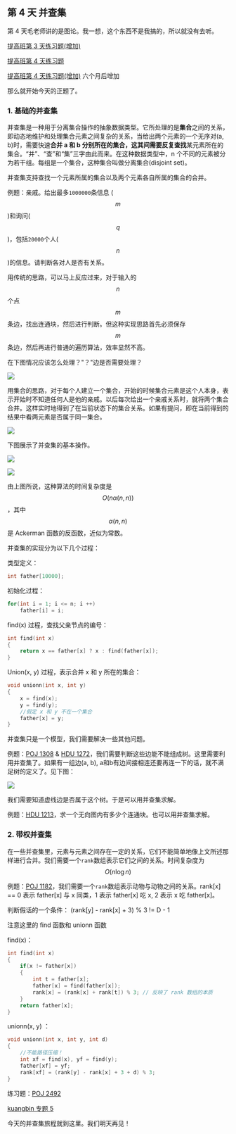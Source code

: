 ## 第 4 天 并查集

第 4 天毛老师讲的是图论。我一想，这个东西不是我搞的，所以就没有去听。

[提高班第 3 天练习题\(增加\)](https://vjudge.net/contest/176236)

[提高班第 4 天练习题](#)

[提高班第 4 天练习题\(增加\)](https://vjudge.net/contest/209149) 六个月后增加

那么就开始今天的正题了。

### 1. 基础的并查集

并查集是一种用于分离集合操作的抽象数据类型。它所处理的是**集合**之间的关系，即动态地维护和处理集合元素之间复杂的关系，当给出两个元素的一个无序对\(a, b\)时，需要快速**合并 **a 和 b 分别所在的集合，这其间需要反复**查找**某元素所在的集合。“并”、“查”和“集”三字由此而来。在这种数据类型中，n 个不同的元素被分为若干组。每组是一个集合，这种集合叫做分离集合\(disjoint set\)。

并查集支持查找一个元素所属的集合以及两个元素各自所属的集合的合并。

例题：亲戚。给出最多`1000000`条信息 \($$m$$\)和询问\($$q$$\)，包括`20000`个人\($$n$$\)的信息。请判断各对人是否有关系。

用传统的思路，可以马上反应过来，对于输入的$$n$$个点$$m$$条边，找出连通块，然后进行判断。但这种实现思路首先必须保存$$m$$条边，然后再进行普通的遍历算法，效率显然不高。

在下图情况应该怎么处理？"？"边是否需要处理？

![](/Pic_Day4_1.png)

用集合的思路，对于每个人建立一个集合，开始的时候集合元素是这个人本身，表示开始时不知道任何人是他的亲戚。以后每次给出一个亲戚关系时，就将两个集合合并。这样实时地得到了在当前状态下的集合关系。如果有提问，即在当前得到的结果中看两元素是否属于同一集合。

![](/PIC_Day4_2.png)

下图展示了并查集的基本操作。

![](/PIC_Day4_3.png)

![](/PIC_Day4_4.png)

由上图所说，这种算法的时间复杂度是$$O(n \alpha (n, n))$$，其中$$\alpha (n, n)$$是 Ackerman 函数的反函数，近似为常数。

并查集的实现分为以下几个过程：

类型定义：

```cpp
int father[10000];
```

初始化过程：

```cpp
for(int i = 1; i <= n; i ++)
    father[i] = i;
```

find\(x\) 过程，查找父亲节点的编号：

```cpp
int find(int x)
{
    return x == father[x] ? x : find(father[x]);
}
```

Union\(x, y\) 过程，表示合并 x 和 y 所在的集合：

```cpp
void unionn(int x, int y)
{
    x = find(x);
    y = find(y);
    //假定 x 和 y 不在一个集合
    father[x] = y;
}
```

并查集只是一个模型，我们需要解决一些其他问题。

例题：[POJ 1308](http://poj.org/problem?id=1308) & [HDU 1272](http://acm.hdu.edu.cn/showproblem.php?pid=1272)，我们需要判断这些边能不能组成树。这里需要利用并查集了。如果有一组边\(a, b\), a和b有边间接相连还要再连一下的话，就不满足树的定义了。见下图：

![](/PIC_Day4_5.png)

我们需要知道虚线边是否属于这个树。于是可以用并查集求解。

例题：[HDU 1213](http://acm.hdu.edu.cn/showproblem.php?pid=1213)，求一个无向图内有多少个连通块。也可以用并查集求解。

### 2. 带权并查集

在一些并查集里，元素与元素之间存在一定的关系，它们不能简单地像上文所述那样进行合并。我们需要一个`rank`数组表示它们之间的关系。时间复杂度为 $$O(n \log {n})$$

例题：[POJ 1182](http://poj.org/problem?id=1182)，我们需要一个`rank`数组表示动物与动物之间的关系。rank\[x\] == 0 表示 father\[x\] 与 x 同类，1 表示 father\[x\] 吃 x, 2 表示 x 吃 father\[x\]。

判断假话的一个条件： \(rank\[y\] - rank\[x\] + 3\) % 3 != D - 1

注意这里的 find 函数和 unionn 函数

find\(x\)：

```cpp
int find(int x)
{
	if(x != father[x])
	{
		int t = father[x];
		father[x] = find(father[x]);
		rank[x] = (rank[x] + rank[t]) % 3; // 反映了 rank 数组的本质
	}
	return father[x];
}
```

unionn\(x, y\) ：

```cpp
void unionn(int x, int y, int d)
{
	//不能路径压缩！
	int xf = find(x), yf = find(y);
	father[xf] = yf;
	rank[xf] = (rank[y] - rank[x] + 3 + d) % 3;
}
```

练习题：[POJ 2492 ](http://poj.org/problem?id=2492)

[kuangbin 专题 5](https://vjudge.net/contest/166939)

今天的并查集旅程就到这里。我们明天再见！

